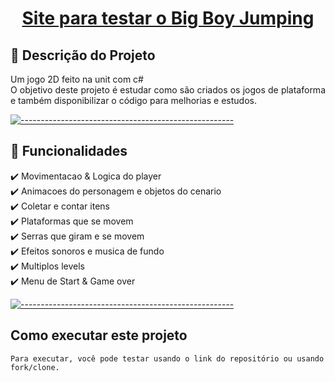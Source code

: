 <h1>
<a href="https://thomazgg.github.io/snake_game/">
  <p align="center">
    Site para testar o Big Boy Jumping
  </p>
</a>
</h1>

## 📃 Descrição do Projeto

<p align="justify">
Um jogo 2D feito na unit com c#
</br>O objetivo deste projeto é estudar como são criados os jogos de plataforma e também disponibilizar o código para melhorias e estudos.
</p>

[![-----------------------------------------------------](https://user-images.githubusercontent.com/56088716/103312593-8a37ff80-49eb-11eb-91d3-75488e21a0a9.png) ](#table-of-contents)

## 📣 Funcionalidades

<p align="justify">
✔️ Movimentacao & Logica do player 
</br>✔️ Animacoes do personagem e objetos do cenario
</br>✔️ Coletar e contar itens
</br>✔️ Plataformas que se movem
</br>✔️ Serras que giram e se movem
</br>✔️ Efeitos sonoros e musica de fundo
</br>✔️ Multiplos levels
</br>✔️ Menu de Start & Game over 
</p>

[![-----------------------------------------------------](https://user-images.githubusercontent.com/56088716/103312593-8a37ff80-49eb-11eb-91d3-75488e21a0a9.png) ](#table-of-contents)

## Como executar este projeto

```
Para executar, você pode testar usando o link do repositório ou usando fork/clone.
```
